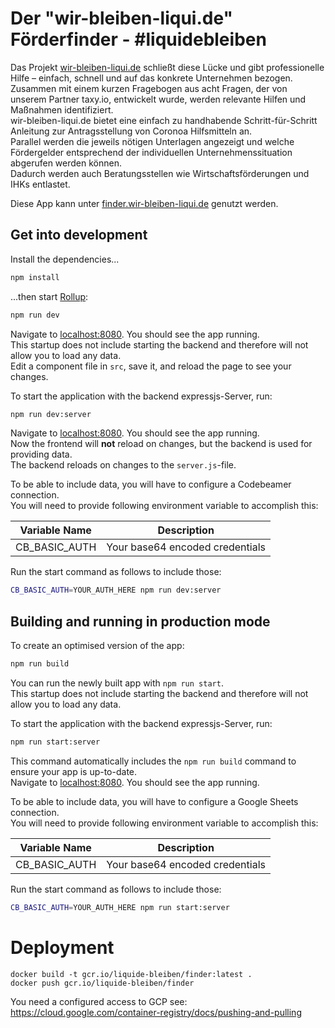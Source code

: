 # Der "wir-bleiben-liqui.de" Förderfinder - #liquidebleiben

Das Projekt [wir-bleiben-liqui.de](https://wir-bleiben-liqui.de) schließt diese Lücke und gibt professionelle Hilfe – einfach, schnell und auf das konkrete Unternehmen bezogen.  
Zusammen mit einem kurzen Fragebogen aus acht Fragen, der von unserem Partner taxy.io, entwickelt wurde, werden relevante Hilfen und Maßnahmen identifiziert.  
wir-bleiben-liqui.de bietet eine einfach zu handhabende Schritt-für-Schritt Anleitung zur Antragsstellung von Coronoa Hilfsmitteln an.  
Parallel werden die jeweils nötigen Unterlagen angezeigt und welche Fördergelder entsprechend der individuellen Unternehmenssituation abgerufen werden können.  
Dadurch werden auch Beratungsstellen wie Wirtschaftsförderungen und IHKs entlastet.

Diese App kann unter [finder.wir-bleiben-liqui.de](https://finder.wir-bleiben-liqui.de) genutzt werden.

## Get into development

Install the dependencies...

```bash
npm install
```

...then start [Rollup](https://rollupjs.org):

```bash
npm run dev
```

Navigate to [localhost:8080](http://localhost:8080). You should see the app running.  
This startup does not include starting the backend and therefore will not allow you to load any data.  
Edit a component file in `src`, save it, and reload the page to see your changes.

To start the application with the backend expressjs-Server, run:

```bash
npm run dev:server
```

Navigate to [localhost:8080](http://localhost:8080). You should see the app running.  
Now the frontend will **not** reload on changes, but the backend is used for providing data.  
The backend reloads on changes to the `server.js`-file.

To be able to include data, you will have to configure a Codebeamer connection.  
You will need to provide following environment variable to accomplish this:

| Variable Name | Description |
|-|-|
| CB_BASIC_AUTH | Your base64 encoded credentials |

Run the start command as follows to include those:

```bash
CB_BASIC_AUTH=YOUR_AUTH_HERE npm run dev:server
```

## Building and running in production mode

To create an optimised version of the app:

```bash
npm run build
```

You can run the newly built app with `npm run start`.  
This startup does not include starting the backend and therefore will not allow you to load any data.

To start the application with the backend expressjs-Server, run:

```bash
npm run start:server
```

This command automatically includes the `npm run build` command to ensure your app is up-to-date.  
Navigate to [localhost:8080](http://localhost:8080). You should see the app running.

To be able to include data, you will have to configure a Google Sheets connection.  
You will need to provide following environment variable to accomplish this:

| Variable Name | Description |
|-|-|
| CB_BASIC_AUTH | Your base64 encoded credentials |

Run the start command as follows to include those:

```bash
CB_BASIC_AUTH=YOUR_AUTH_HERE npm run start:server
```

# Deployment

```
docker build -t gcr.io/liquide-bleiben/finder:latest .
docker push gcr.io/liquide-bleiben/finder
```

You need a configured access to GCP see: https://cloud.google.com/container-registry/docs/pushing-and-pulling


